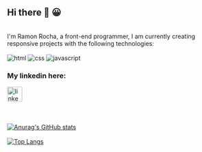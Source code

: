 ## Hi there 👋 :grinning:
<br>
I'm Ramon Rocha, a front-end programmer, I am currently creating responsive projects with the following technologies:
<br>
<br>
<img src="https://img.shields.io/badge/HTML5-E34F26?style=for-the-badge&logo=html5&logoColor=white" alt="html">
<img src="https://img.shields.io/badge/CSS3-1572B6?style=for-the-badge&logo=css3&logoColor=white" alt="css">
<img src="https://img.shields.io/badge/JavaScript-F7DF1E?style=for-the-badge&logo=javascript&logoColor=black" alt="javascript">

<br>

### My linkedin here:

<a href="www.linkedin.com/in/ramon-rocha-45056a301" target="blank"><img src="https://cdn-icons-png.flaticon.com/512/121/121509.png" alt="linkedin" width="35px"></a>
<br>
<br>
<br>
<br>
[![Anurag's GitHub stats](https://github-readme-stats.vercel.app/api?username=RamonRocha06)](https://github.com/anuraghazra/github-readme-stats)  
<br>
[![Top Langs](https://github-readme-stats.vercel.app/api/top-langs/?username=RamonRocha06)](https://github.com/anuraghazra/github-readme-stats)


